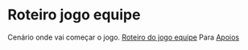 # Roteiro jogo equipe
 Cenário onde vai começar o jogo.
 [Roteiro do jogo equipe](https://robertoweller.github.io/Roteiro_jogo_equipe/)
 Para [Apoios](https://www.catarse.me/jogo_do_novo_mundo_d1a9)
